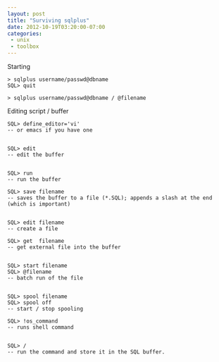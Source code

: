 ```yaml
---
layout: post
title: "Surviving sqlplus"
date: 2012-10-19T03:20:00-07:00
categories:
 - unix
 - toolbox
---
```


Starting

    > sqlplus username/passwd@dbname
    SQL> quit

    > sqlplus username/passwd@dbname / @filename


Editing script / buffer

    SQL> define_editor='vi' 
    -- or emacs if you have one


    SQL> edit
    -- edit the buffer


    SQL> run
    -- run the buffer 

    SQL> save filename
    -- saves the buffer to a file (*.SQL); appends a slash at the end (which is important)


    SQL> edit filename
    -- create a file

    SQL> get  filename
    -- get external file into the buffer


    SQL> start filename
    SQL> @filename
    -- batch run of the file 


    SQL> spool filename
    SQL> spool off
    -- start / stop spooling 

    SQL> !os_command
    -- runs shell command


    SQL> / 
    -- run the command and store it in the SQL buffer.
